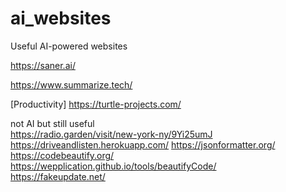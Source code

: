 # ai_websites
Useful AI-powered websites 

https://saner.ai/

https://www.summarize.tech/

[Productivity]
https://turtle-projects.com/



not AI but still useful  
https://radio.garden/visit/new-york-ny/9Yi25umJ  
https://driveandlisten.herokuapp.com/
https://jsonformatter.org/  
https://codebeautify.org/  
https://wepplication.github.io/tools/beautifyCode/  
https://fakeupdate.net/
